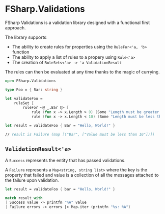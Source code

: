 # FSharp.Validations

FSharp Validations is a validation library designed with a functional first
approach.

The library supports:

- The ability to create rules for properties using the `RuleFor<'a, 'b>` function
- The ability to apply a list of rules to a propery using `Rule<'a>`
- The creation of `RuleSets<'a> -> 'a ValidationResult`

The rules can then be evaluated at any time thanks to the magic of currying.

```fsharp
open FSharp.Validations

type Foo = { Bar: string }

let validateFoo =
    ruleSet [
        ruleFor <@ _.Bar @> [
            rule (fun x -> x.Length > 0) (Some "Length must be greater than 0")
            rule (fun x -> x.Length < 10) (Some "Length must be less than 10") ] ] 

let result = validateFoo { Bar = "Hello, World!" }

// result is Failure (map [("Bar", ["Value must be less than 10"])])
```

## `ValidationResult<'a>`

A `Success` represents the entity that has passed validations.

A `Failure` represents a `Map<string, string list>` where the key is
the property that failed and value is a collection of all the messages
attached to the failure upon validation.

```fsharp
let result = validateFoo { bar = "Hello, World!" }

match result with
| Success value -> printfn "%A" value
| Failure errors -> errors |> Map.iter (printfn "%s: %A")

